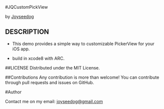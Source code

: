 #JQCustomPickView

by [Joyseedog](http://www.iseedog.com)

## DESCRIPTION ##
 * This demo provides a simple way to customizable PickerView for your iOS app.

 * build in xcode8 with ARC.

##LICENSE
Distributed under the MIT License.

##Contributions
Any contribution is more than welcome! You can contribute through pull requests and issues on GitHub.

#Author

Contact me on my email: joyseedog@gmail.com


